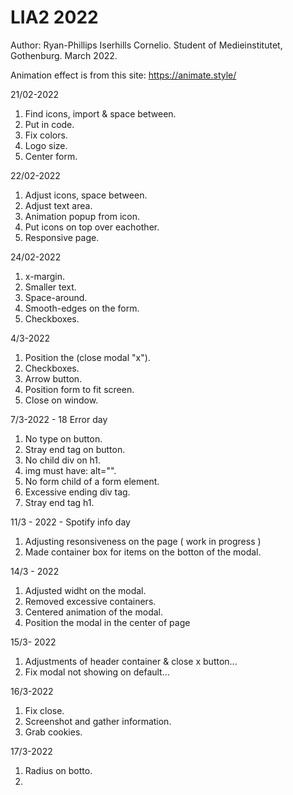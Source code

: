 # LIA2 2022
Author: Ryan-Phillips Iserhills Cornelio.
Student of Medieinstitutet, Gothenburg.
March 2022. 

Animation effect is from this site: https://animate.style/

21/02-2022

1. Find icons, import & space between.
2. Put in code.
3. Fix colors.
4. Logo size.
5. Center form.


22/02-2022

1. Adjust icons, space between.
2. Adjust text area.
3. Animation popup from icon.
4. Put icons on top over eachother.
5. Responsive page.

24/02-2022

1. x-margin.
2. Smaller text.
3. Space-around.
4. Smooth-edges on the form.
5. Checkboxes.

4/3-2022

1. Position the (close modal "x").
2. Checkboxes.
3. Arrow button.
4. Position form to fit screen.
5. Close on window.

7/3-2022 - 18 Error day

1. No type on button.
2. Stray end tag on button.
3. No child div on h1.
4. img must have: alt="".
5. No form child of a form element.
6. Excessive ending div tag.
7. Stray end tag h1.

11/3 - 2022 - Spotify info day

1. Adjusting resonsiveness on the page ( work in progress )
2. Made container box for items on the botton of the modal.

14/3 - 2022 

1. Adjusted widht on the modal.
2. Removed excessive containers.
3. Centered animation of the modal.
4. Position the modal in the center of page

15/3- 2022

1. Adjustments of header container & close x button...
2. Fix modal not showing on default... 

16/3-2022
1. Fix close.
2. Screenshot and gather information.
3. Grab cookies.

17/3-2022
1. Radius on botto.
2. 
